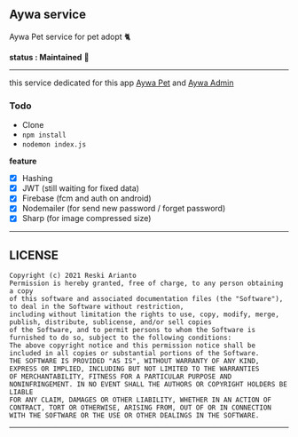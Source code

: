 ## Aywa service
Aywa Pet service for pet adopt 🐈

**status : Maintained** 🚀

---

this service dedicated for this app [Aywa Pet](https://github.com/tomorisakura/aywa-pet) and [Aywa Admin](https://github.com/tomorisakura/aywa-admin)

### Todo

- Clone
- ```npm install```
- ```nodemon index.js```

**feature**

- [x] Hashing
- [x] JWT (still waiting for fixed data)
- [x] Firebase (fcm and auth on android)
- [x] Nodemailer (for send new password / forget password)
- [x] Sharp (for image compressed size)

---

## LICENSE
```
Copyright (c) 2021 Reski Arianto
Permission is hereby granted, free of charge, to any person obtaining a copy 
of this software and associated documentation files (the "Software"), to deal in the Software without restriction,
including without limitation the rights to use, copy, modify, merge, publish, distribute, sublicense, and/or sell copies 
of the Software, and to permit persons to whom the Software is furnished to do so, subject to the following conditions: 
The above copyright notice and this permission notice shall be included in all copies or substantial portions of the Software.
THE SOFTWARE IS PROVIDED "AS IS", WITHOUT WARRANTY OF ANY KIND, EXPRESS OR IMPLIED, INCLUDING BUT NOT LIMITED TO THE WARRANTIES 
OF MERCHANTABILITY, FITNESS FOR A PARTICULAR PURPOSE AND NONINFRINGEMENT. IN NO EVENT SHALL THE AUTHORS OR COPYRIGHT HOLDERS BE LIABLE 
FOR ANY CLAIM, DAMAGES OR OTHER LIABILITY, WHETHER IN AN ACTION OF CONTRACT, TORT OR OTHERWISE, ARISING FROM, OUT OF OR IN CONNECTION 
WITH THE SOFTWARE OR THE USE OR OTHER DEALINGS IN THE SOFTWARE.
```
---